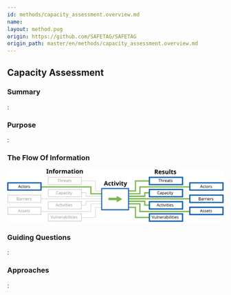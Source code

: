 ```yaml
---
id: methods/capacity_assessment.overview.md
name: 
layout: method.pug
origin: https://github.com/SAFETAG/SAFETAG
origin_path: master/en/methods/capacity_assessment.overview.md
---
```

## Capacity Assessment

### Summary

:[](../methods/capacity_assessment/summary.md)
### Purpose

:[](../methods/capacity_assessment/purpose.md)
### The Flow Of Information

![Audit Preparation Information Flow](images/info_flows/capacity_assessment.svg)

### Guiding Questions

:[](../methods/capacity_assessment/guiding_questions.md)
### Approaches

:[](../methods/capacity_assessment/approaches.md)

